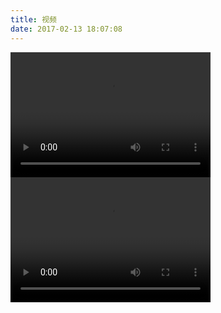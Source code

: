 ```yaml
---
title: 视频
date: 2017-02-13 18:07:08
---
```



<video width="320" height="200" controls>
<source src="http://7xoxmg.com1.z0.glb.clouddn.com/%E7%BB%93%E5%A9%9A%E5%85%B8%E7%A4%BC-travel.mp4">
</video>

<video width="320" height="200" controls>
<source src="http://7xoxmg.com1.z0.glb.clouddn.com/%E7%BB%93%E5%A9%9A%E5%85%B8%E7%A4%BC-wedding.mp4">
</video>